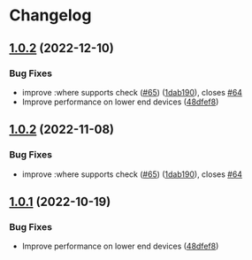 # Changelog

## [1.0.2](https://github.com/DerekNonGeneric/container-query-polyfill/compare/v1.0.1...v1.0.2) (2022-12-10)


### Bug Fixes

* improve :where supports check ([#65](https://github.com/DerekNonGeneric/container-query-polyfill/issues/65)) ([1dab190](https://github.com/DerekNonGeneric/container-query-polyfill/commit/1dab190dbd640f2ad1a1535c69a7143182729cee)), closes [#64](https://github.com/DerekNonGeneric/container-query-polyfill/issues/64)
* Improve performance on lower end devices ([48dfef8](https://github.com/DerekNonGeneric/container-query-polyfill/commit/48dfef88f8eb037cd38ad8d43410950694504497))

## [1.0.2](https://github.com/GoogleChromeLabs/container-query-polyfill/compare/v1.0.1...v1.0.2) (2022-11-08)


### Bug Fixes

* improve :where supports check ([#65](https://github.com/GoogleChromeLabs/container-query-polyfill/issues/65)) ([1dab190](https://github.com/GoogleChromeLabs/container-query-polyfill/commit/1dab190dbd640f2ad1a1535c69a7143182729cee)), closes [#64](https://github.com/GoogleChromeLabs/container-query-polyfill/issues/64)

## [1.0.1](https://github.com/GoogleChromeLabs/container-query-polyfill/compare/v1.0.0...v1.0.1) (2022-10-19)


### Bug Fixes

* Improve performance on lower end devices ([48dfef8](https://github.com/GoogleChromeLabs/container-query-polyfill/commit/48dfef88f8eb037cd38ad8d43410950694504497))
